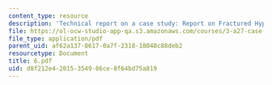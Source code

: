 ```yaml
---
content_type: resource
description: 'Technical report on a case study: Report on Fractured Hypodermic Needle.'
file: https://ol-ocw-studio-app-qa.s3.amazonaws.com/courses/3-a27-case-studies-in-forensic-metallurgy-fall-2007/d8f212e42015354986ce8f64bd75a819_6.pdf
file_type: application/pdf
parent_uid: af62a137-8617-0a7f-2318-18048c88deb2
resourcetype: Document
title: 6.pdf
uid: d8f212e4-2015-3549-86ce-8f64bd75a819
---
```

